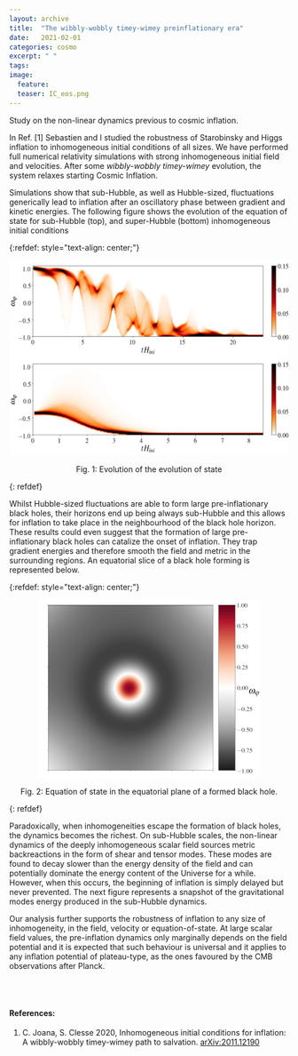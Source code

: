 ```yaml
---
layout: archive
title:  "The wibbly-wobbly timey-wimey preinflationary era"
date:   2021-02-01
categories: cosmo
excerpt: " "
tags: 
image:
  feature: 
  teaser: IC_eos.png
---
```


Study on the non-linear dynamics previous to cosmic inflation. 

In Ref. [1] Sebastien and I studied the robustness of Starobinsky and Higgs inflation to inhomogeneous initial conditions of all sizes. We have performed full numerical relativity simulations with strong inhomogeneous initial field and velocities. After some *wibbly-wobbly timey-wimey* evolution, the system relaxes starting Cosmic Inflation.

Simulations show that sub-Hubble, as well as Hubble-sized, fluctuations generically lead to inflation after an oscillatory phase between gradient and kinetic energies. The following figure shows the evolution of the equation of state for sub-Hubble (top), and super-Hubble (bottom) inhomogeneous initial conditions

{:refdef: style="text-align: center;"}
<p align = "center">
<img  src="/images/IC_eos.png" alt="fig bh" width="600"/>
</p>

<p align = "center">
Fig. 1: Evolution of the evolution of state
</p>
{: refdef}
 
Whilst Hubble-sized fluctuations are able to form large pre-inflationary black holes, their horizons end up being always sub-Hubble and this allows for inflation to take place in the neighbourhood of the black hole horizon. These results could even suggest that the formation of large pre-inflationary black holes can catalize the onset of inflation. They trap gradient energies and therefore smooth the field and metric in the surrounding regions. An equatorial slice of a black hole forming is represented below.

{:refdef: style="text-align: center;"}
<p align = "center">
<img  src="/images/IC_bh.png" alt="fig bh" width="400"/>
</p>

<p align = "center">
Fig. 2: Equation of state in the equatorial plane of a formed black hole. 
</p>
{: refdef}


Paradoxically, when inhomogeneities escape the formation of black holes, the dynamics becomes the richest. On sub-Hubble scales, the non-linear dynamics of the deeply inhomogeneous scalar field sources metric backreactions in the form of shear and tensor modes. 
These modes are found to decay slower than the energy density of the field and can potentially dominate the energy content of the Universe for a while. However, when this occurs, the beginning of inflation is simply delayed but never prevented. The next figure represents a snapshot of the gravitational modes energy produced in the sub-Hubble dynamics.

Our analysis further supports the robustness of inflation to any size of inhomogeneity, in the field, velocity or equation-of-state. At large scalar field values, the pre-inflation dynamics only marginally depends on the field potential and it is expected that such behaviour is universal and it applies to any inflation potential of plateau-type, as the ones favoured by the CMB observations after Planck.

<br/><br/>

#### References:

1.  C. Joana, S. Clesse 2020, Inhomogeneous initial conditions for inflation: A wibbly-wobbly timey-wimey path to salvation.  [arXiv:2011.12190](https://arxiv.org/abs/2011.12190)



